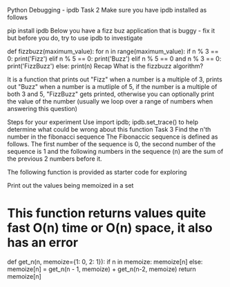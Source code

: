 Python Debugging - ipdb
Task 2
Make sure you have ipdb installed as follows

pip install ipdb
Below you have a fizz buz application that is buggy - fix it but before you do, try to use ipdb to investigate

def fizzbuzz(maximum_value):
for n in range(maximum_value):
if n % 3 == 0:
print('Fizz')
elif n % 5 == 0:
print('Buzz')
elif n % 5 == 0 and n % 3 == 0:
print('FizzBuzz')
else:
print(n)
Recap
What is the fizzbuzz algorithm?

It is a function that prints out "Fizz" when a number is a multiple of 3, prints out "Buzz" when a number is a mutliple of 5, if the number is a multiple of both 3 and 5, "FizzBuzz" gets printed, otherwise you can optionally print the value of the number (usually we loop over a range of numbers when answering this question)

Steps for your experiment
Use import ipdb; ipdb.set_trace() to help determine what could be wrong about this function
Task 3
Find the n'th number in the fibonacci sequence
The Fibonaccic sequence is defined as follows. The first number of the sequence is 0, the second number of the sequence is 1 and the following numbers in the sequence (n) are the sum of the previous 2 numbers before it.

The following function is provided as starter code for exploring

Print out the values being memoized in a set
# This function returns values quite fast O(n) time or O(n) space, it also has an error
def get_n(n, memoize={1: 0, 2: 1}):
if n in memoize:
memoize[n]
else:
memoize[n] = get_n(n - 1, memoize) + get_n(n-2, memoize)
return memoize[n]